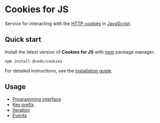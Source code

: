 # Cookies for JS
Service for interacting with the [HTTP cookies](https://developer.mozilla.org/docs/Web/HTTP/Cookies)
in [JavaScript](https://developer.mozilla.org/docs/Web/JavaScript).
	
## Quick start
Install the latest version of **Cookies for JS** with [npm](https://www.npmjs.com) package manager:

```shell
npm install @cedx/cookies
```

For detailed instructions, see the [installation guide](installation.md).

## Usage
- [Programming interface](usage/api.md)
- [Key prefix](usage/key_prefix.md)
- [Iteration](usage/iteration.md)
- [Events](usage/events.md)
